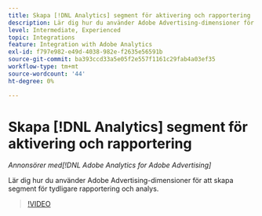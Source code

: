 ```yaml
---
title: Skapa [!DNL Analytics] segment för aktivering och rapportering
description: Lär dig hur du använder Adobe Advertising-dimensioner för att skapa segment för tydligare rapportering och analys.
level: Intermediate, Experienced
topic: Integrations
feature: Integration with Adobe Analytics
exl-id: f797e982-e49d-4038-982e-f2635e56591b
source-git-commit: ba393ccd33a5e05f2e557f1161c29fab4a03ef35
workflow-type: tm+mt
source-wordcount: '44'
ht-degree: 0%

---
```


# Skapa [!DNL Analytics] segment för aktivering och rapportering

*Annonsörer med[!DNL Adobe Analytics for Adobe Advertising]*

Lär dig hur du använder Adobe Advertising-dimensioner för att skapa segment för tydligare rapportering och analys.

>[!VIDEO](https://video.tv.adobe.com/v/33916)
